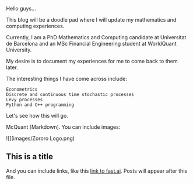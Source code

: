  Hello guys...


This blog will be a doodle pad where I will update my mathematics and computing experiences.


Currently, I am a PhD Mathematics and Computing candidate at Universitat de Barcelona and an MSc Financial Engineering student at WorldQuant University.


My desire is to document my experiences for me to come back to them later.


The interesting things I have come across include:

    Econometrics
    Discrete and continuous time stochastic processes
    Levy processes
    Python and C++ programming
    

Let's see how this will go.


McQuant [Markdown]. You can include images:

![](images/Zororo Logo.png)

## This is a title

And you can include links, like this [link to fast.ai](https://www.fast.ai). Posts will appear after this file. 
